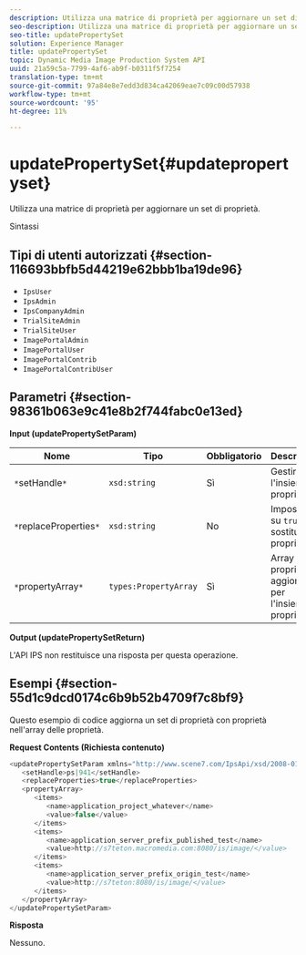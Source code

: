 ```yaml
---
description: Utilizza una matrice di proprietà per aggiornare un set di proprietà.
seo-description: Utilizza una matrice di proprietà per aggiornare un set di proprietà.
seo-title: updatePropertySet
solution: Experience Manager
title: updatePropertySet
topic: Dynamic Media Image Production System API
uuid: 21a59c5a-7799-4af6-ab9f-b0311f5f7254
translation-type: tm+mt
source-git-commit: 97a84e8e7edd3d834ca42069eae7c09c00d57938
workflow-type: tm+mt
source-wordcount: '95'
ht-degree: 11%

---
```



# updatePropertySet{#updatepropertyset}

Utilizza una matrice di proprietà per aggiornare un set di proprietà.

Sintassi

## Tipi di utenti autorizzati {#section-116693bbfb5d44219e62bbb1ba19de96}

* `IpsUser`
* `IpsAdmin`
* `IpsCompanyAdmin`
* `TrialSiteAdmin`
* `TrialSiteUser`
* `ImagePortalAdmin`
* `ImagePortalUser`
* `ImagePortalContrib`
* `ImagePortalContribUser`

## Parametri {#section-98361b063e9c41e8b2f744fabc0e13ed}

**Input (updatePropertySetParam)**

| Nome | Tipo | Obbligatorio | Descrizione |
|---|---|---|---|
| `*`setHandle`*` | `xsd:string` | Sì | Gestire l&#39;insieme di proprietà. |
| `*`replaceProperties`*` | `xsd:string` | No | Impostare su `true` per sostituire le proprietà. |
| `*`propertyArray`*` | `types:PropertyArray` | Sì | Array di proprietà aggiornate per l&#39;insieme di proprietà. |

**Output (updatePropertySetReturn)**

L&#39;API IPS non restituisce una risposta per questa operazione.

## Esempi {#section-55d1c9dcd0174c6b9b52b4709f7c8bf9}

Questo esempio di codice aggiorna un set di proprietà con proprietà nell&#39;array delle proprietà.

**Request Contents (Richiesta contenuto)**

```java
<updatePropertySetParam xmlns="http://www.scene7.com/IpsApi/xsd/2008-01-15">
   <setHandle>ps|941</setHandle>
   <replaceProperties>true</replaceProperties>
   <propertyArray>
      <items>
         <name>application_project_whatever</name>
         <value>false</value>
      </items>
      <items>
         <name>application_server_prefix_published_test</name>
         <value>http://s7teton.macromedia.com:8080/is/image/</value>
      </items>
      <items>
         <name>application_server_prefix_origin_test</name>
         <value>http://s7teton:8080/is/image/</value>
      </items>
   </propertyArray>
</updatePropertySetParam>
```

**Risposta**

Nessuno.
